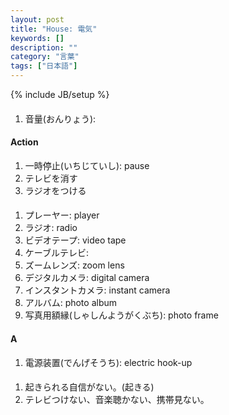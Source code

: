 ```yaml
---
layout: post
title: "House: 電気"
keywords: []
description: ""
category: "言葉"
tags: ["日本語"]
---
```

{% include JB/setup %}

####
1. 音量(おんりょう): 

#### Action
1. 一時停止(いちじていし): pause
2. テレビを消す
3. ラジオをつける


####
1. プレーヤー: player
2. ラジオ: radio
3. ビデオテープ: video tape
4. ケーブルテレビ: 
5. ズームレンズ: zoom lens
6. デジタルカメラ: digital camera
7. インスタントカメラ: instant camera
8. アルバム: photo album
9. 写真用額縁(しゃしんようがくぶち): photo frame


#### A
1. 電源装置(でんげそうち): electric hook-up

####
1. 起きられる自信がない。(起きる)
2. テレビつけない、音楽聴かない、携帯見ない。








